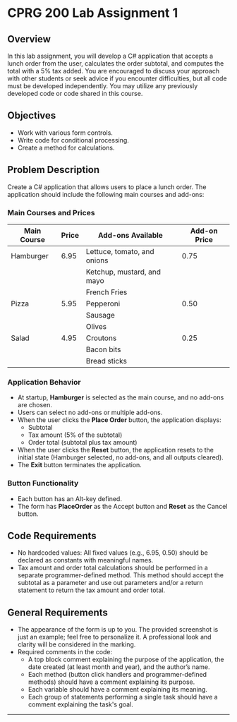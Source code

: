 # CPRG 200 Lab Assignment 1

## Overview
In this lab assignment, you will develop a C# application that accepts a lunch order from the user, calculates the order subtotal, and computes the total with a 5% tax added. You are encouraged to discuss your approach with other students or seek advice if you encounter difficulties, but all code must be developed independently. You may utilize any previously developed code or code shared in this course.

## Objectives
- Work with various form controls.
- Write code for conditional processing.
- Create a method for calculations.

## Problem Description
Create a C# application that allows users to place a lunch order. The application should include the following main courses and add-ons:

### Main Courses and Prices
| Main Course  | Price  | Add-ons Available                     | Add-on Price |
|--------------|--------|---------------------------------------|--------------|
| Hamburger    | 6.95   | Lettuce, tomato, and onions           | 0.75         |
|              |        | Ketchup, mustard, and mayo            |              |
|              |        | French Fries                          |              |
| Pizza        | 5.95   | Pepperoni                             | 0.50         |
|              |        | Sausage                               |              |
|              |        | Olives                                |              |
| Salad        | 4.95   | Croutons                              | 0.25         |
|              |        | Bacon bits                            |              |
|              |        | Bread sticks                          |              |

### Application Behavior
- At startup, **Hamburger** is selected as the main course, and no add-ons are chosen.
- Users can select no add-ons or multiple add-ons.
- When the user clicks the **Place Order** button, the application displays:
  - Subtotal
  - Tax amount (5% of the subtotal)
  - Order total (subtotal plus tax amount)
- When the user clicks the **Reset** button, the application resets to the initial state (Hamburger selected, no add-ons, and all outputs cleared).
- The **Exit** button terminates the application.

### Button Functionality
- Each button has an Alt-key defined.
- The form has **PlaceOrder** as the Accept button and **Reset** as the Cancel button.

## Code Requirements
- No hardcoded values: All fixed values (e.g., 6.95, 0.50) should be declared as constants with meaningful names.
- Tax amount and order total calculations should be performed in a separate programmer-defined method. This method should accept the subtotal as a parameter and use out parameters and/or a return statement to return the tax amount and order total.

## General Requirements
- The appearance of the form is up to you. The provided screenshot is just an example; feel free to personalize it. A professional look and clarity will be considered in the marking.
- Required comments in the code:
  - A top block comment explaining the purpose of the application, the date created (at least month and year), and the author’s name.
  - Each method (button click handlers and programmer-defined methods) should have a comment explaining its purpose.
  - Each variable should have a comment explaining its meaning.
  - Each group of statements performing a single task should have a comment explaining the task's goal.

---

